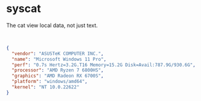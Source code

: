 # syscat
The cat view local data, not just text.

<br>

```json
{
  "vendor": "ASUSTeK COMPUTER INC.",
  "name": "Microsoft Windows 11 Pro",
  "perf": "0.7s Hertz=3.2G.T16 Memory=15.2G Disk=Avail:787.9G/930.6G",
  "processor": "AMD Ryzen 7 6800HS",
  "graphics": "AMD Radeon RX 6700S",
  "platform": "windows/amd64",
  "kernel": "NT 10.0.22622"
}
```
